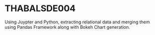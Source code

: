 # THABALSDE004
Using Juypter and Python, extracting relational data and merging them using Pandas Framework along with Bokeh Chart generation.
